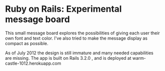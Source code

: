 # Ruby on Rails: Experimental message board

This small message board explores the possibilities of giving each user their own font and text color. I've also tried to make the message display as compact as possible.

As of July 2012 the design is still immature and many needed capabilities are missing. The app is built on Rails 3.2.0 , and is deployed at warm-castle-1012.herokuapp.com
